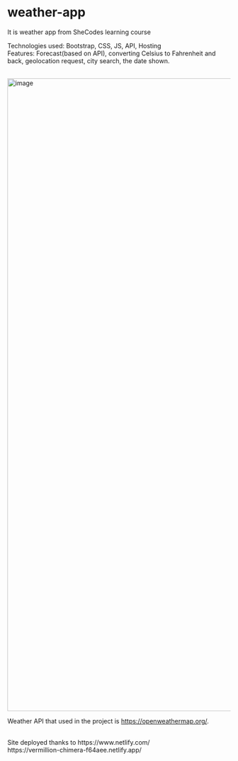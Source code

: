 # weather-app
It is weather app from SheCodes learning course

Technologies used: Bootstrap, CSS, JS, API, Hosting
<br>
Features: Forecast(based on API), converting Celsius to Fahrenheit and back, geolocation request, city search, the date shown.

<br>
<img width="1426" alt="image" src="https://user-images.githubusercontent.com/48996884/183255657-1b602c23-b9dd-4384-977c-7ad499e12cc6.png">

Weather API that used in the project is  https://openweathermap.org/.

<br>
Site deployed thanks to https://www.netlify.com/
<br>
https://vermillion-chimera-f64aee.netlify.app/
